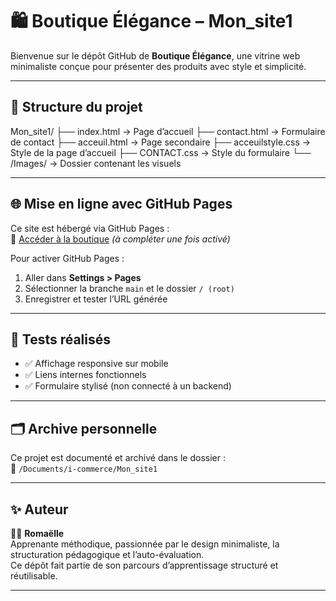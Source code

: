 # 🛍️ Boutique Élégance – Mon_site1

Bienvenue sur le dépôt GitHub de **Boutique Élégance**, une vitrine web minimaliste conçue pour présenter des produits avec style et simplicité.

---

## 📁 Structure du projet
Mon_site1/
├── index.html → Page d’accueil
├── contact.html → Formulaire de contact
├── acceuil.html → Page secondaire
├── acceuilstyle.css → Style de la page d’accueil
├── CONTACT.css → Style du formulaire 
   └── /Images/ → Dossier contenant les visuels

---

## 🌐 Mise en ligne avec GitHub Pages

Ce site est hébergé via GitHub Pages :  
🔗 [Accéder à la boutique](https://roma242maelle.github.io/Mon_site1) *(à compléter une fois activé)*

Pour activer GitHub Pages :
1. Aller dans **Settings > Pages**
2. Sélectionner la branche `main` et le dossier `/ (root)`
3. Enregistrer et tester l’URL générée

---

## 🧪 Tests réalisés

- ✅ Affichage responsive sur mobile
- ✅ Liens internes fonctionnels
- ✅ Formulaire stylisé (non connecté à un backend)

---

## 🗂️ Archive personnelle

Ce projet est documenté et archivé dans le dossier :  
📁 `/Documents/i-commerce/Mon_site1`

---

## ✨ Auteur

👩‍💻 **Romaëlle**  
Apprenante méthodique, passionnée par le design minimaliste, la structuration pédagogique et l’auto-évaluation.  
Ce dépôt fait partie de son parcours d’apprentissage structuré et réutilisable.

---


   
